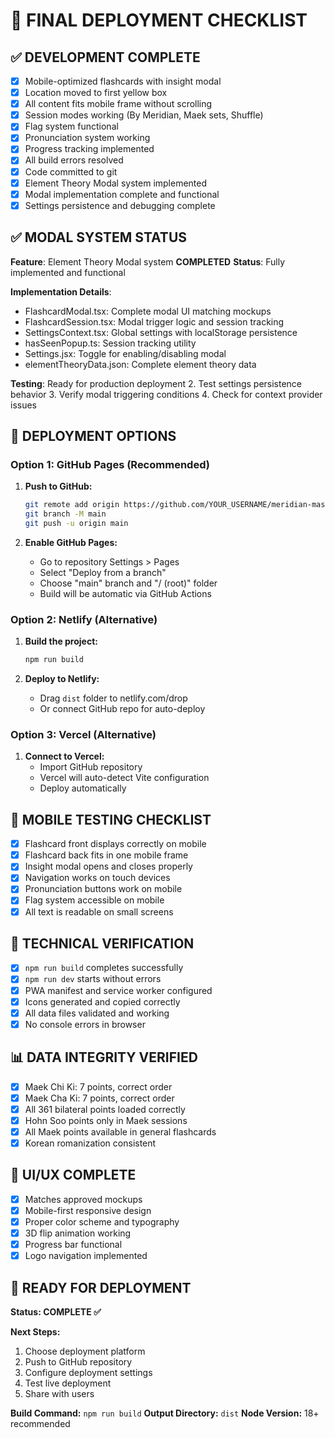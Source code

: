 # 🚀 FINAL DEPLOYMENT CHECKLIST

## ✅ DEVELOPMENT COMPLETE
- [x] Mobile-optimized flashcards with insight modal
- [x] Location moved to first yellow box
- [x] All content fits mobile frame without scrolling
- [x] Session modes working (By Meridian, Maek sets, Shuffle)
- [x] Flag system functional
- [x] Pronunciation system working
- [x] Progress tracking implemented
- [x] All build errors resolved
- [x] Code committed to git
- [x] Element Theory Modal system implemented
- [x] Modal implementation complete and functional
- [x] Settings persistence and debugging complete

## ✅ MODAL SYSTEM STATUS
**Feature**: Element Theory Modal system **COMPLETED**
**Status**: Fully implemented and functional

**Implementation Details**:
- FlashcardModal.tsx: Complete modal UI matching mockups
- FlashcardSession.tsx: Modal trigger logic and session tracking
- SettingsContext.tsx: Global settings with localStorage persistence
- hasSeenPopup.ts: Session tracking utility
- Settings.jsx: Toggle for enabling/disabling modal
- elementTheoryData.json: Complete element theory data

**Testing**: Ready for production deployment
2. Test settings persistence behavior
3. Verify modal triggering conditions
4. Check for context provider issues

## 🎯 DEPLOYMENT OPTIONS

### Option 1: GitHub Pages (Recommended)
1. **Push to GitHub:**
   ```bash
   git remote add origin https://github.com/YOUR_USERNAME/meridian-mastery.git
   git branch -M main
   git push -u origin main
   ```

2. **Enable GitHub Pages:**
   - Go to repository Settings > Pages
   - Select "Deploy from a branch"
   - Choose "main" branch and "/ (root)" folder
   - Build will be automatic via GitHub Actions

### Option 2: Netlify (Alternative)
1. **Build the project:**
   ```bash
   npm run build
   ```

2. **Deploy to Netlify:**
   - Drag `dist` folder to netlify.com/drop
   - Or connect GitHub repo for auto-deploy

### Option 3: Vercel (Alternative)
1. **Connect to Vercel:**
   - Import GitHub repository
   - Vercel will auto-detect Vite configuration
   - Deploy automatically

## 📱 MOBILE TESTING CHECKLIST
- [x] Flashcard front displays correctly on mobile
- [x] Flashcard back fits in one mobile frame
- [x] Insight modal opens and closes properly
- [x] Navigation works on touch devices
- [x] Pronunciation buttons work on mobile
- [x] Flag system accessible on mobile
- [x] All text is readable on small screens

## 🔧 TECHNICAL VERIFICATION
- [x] `npm run build` completes successfully
- [x] `npm run dev` starts without errors
- [x] PWA manifest and service worker configured
- [x] Icons generated and copied correctly
- [x] All data files validated and working
- [x] No console errors in browser

## 📊 DATA INTEGRITY VERIFIED
- [x] Maek Chi Ki: 7 points, correct order
- [x] Maek Cha Ki: 7 points, correct order  
- [x] All 361 bilateral points loaded correctly
- [x] Hohn Soo points only in Maek sessions
- [x] All Maek points available in general flashcards
- [x] Korean romanization consistent

## 🎨 UI/UX COMPLETE
- [x] Matches approved mockups
- [x] Mobile-first responsive design
- [x] Proper color scheme and typography
- [x] 3D flip animation working
- [x] Progress bar functional
- [x] Logo navigation implemented

## 🚀 READY FOR DEPLOYMENT
**Status: COMPLETE ✅**

**Next Steps:**
1. Choose deployment platform
2. Push to GitHub repository
3. Configure deployment settings
4. Test live deployment
5. Share with users

**Build Command:** `npm run build`
**Output Directory:** `dist`
**Node Version:** 18+ recommended
